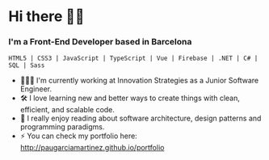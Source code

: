 # Hi there 👋🏻

### I'm a Front-End Developer based in Barcelona ###

```
HTML5 | CSS3 | JavaScript | TypeScript | Vue | Firebase | .NET | C# | SQL | Sass
```

- 👨🏻‍🔧 I'm currently working at Innovation Strategies as a Junior Software Engineer.
- 🛠️ I love learning new and better ways to create things with clean, efficient, and scalable code.
- 👀 I really enjoy reading about software architecture, design patterns and programming paradigms.
- ⚡ You can check my portfolio here: http://paugarciamartinez.github.io/portfolio
